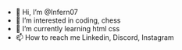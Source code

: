 - 👋 Hi, I’m @Infern07
- 👀 I’m interested in coding, chess
- 🌱 I’m currently learning html css
- 📫 How to reach me Linkedin, Discord, Instagram
                    

<!---
Infern07/Infern07 is a ✨ special ✨ repository because its `README.md` (this file) appears on your GitHub profile.
You can click the Preview link to take a look at your changes.
--->
